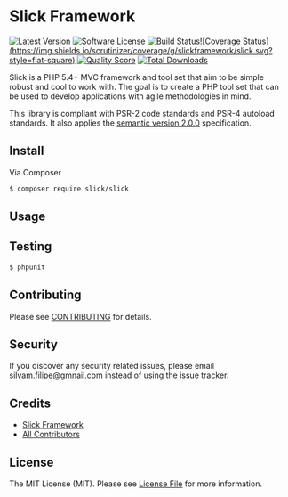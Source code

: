 # Slick Framework

[![Latest Version](https://img.shields.io/github/release/slickframework/slick.svg?style=flat-square)](https://github.com/slickframework/slick/releases)
[![Software License](https://img.shields.io/badge/license-MIT-brightgreen.svg?style=flat-square)](LICENSE.md)
[![Build Status](https://travis-ci.org/slickframework/slick.svg?branch=feature%2F1.2.x)](https://travis-ci.org/slickframework/slick)[![Coverage Status] (https://img.shields.io/scrutinizer/coverage/g/slickframework/slick.svg?style=flat-square)](https://scrutinizer-ci.com/g/slickframework/slick/code-structure) 
[![Quality Score](https://img.shields.io/scrutinizer/g/slickframework/slick.svg?style=flat-square)](https://scrutinizer-ci.com/g/slickframework/slick)
[![Total Downloads](https://img.shields.io/packagist/dt/slick/slick.svg?style=flat-square)](https://packagist.org/packages/slick/slick)

Slick is a PHP 5.4+ MVC framework and tool set that aim to be simple robust and cool to work with.
The goal is to create a PHP tool set that can be used to develop applications with agile methodologies in mind.

This library is compliant with PSR-2 code standards and PSR-4 autoload standards. It
also applies the [semantic version 2.0.0](http://semver.org) specification.

## Install

Via Composer

``` bash
$ composer require slick/slick
```

## Usage



## Testing

``` bash
$ phpunit
```

## Contributing

Please see [CONTRIBUTING](CONTRIBUTING.md) for details.

## Security

If you discover any security related issues, please email silvam.filipe@gmnail.com instead of using the issue tracker.

## Credits

- [Slick Framework](https://github.com/slickframework)
- [All Contributors](../../contributors)

## License

The MIT License (MIT). Please see [License File](LICENSE.md) for more information.